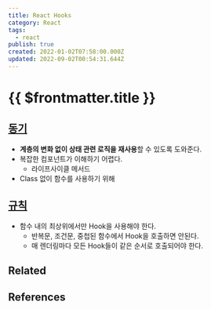 ```yaml
---
title: React Hooks
category: React
tags:
  - react
publish: true
created: 2022-01-02T07:58:00.000Z
updated: 2022-09-02T00:54:31.644Z
---
```


# {{ $frontmatter.title }}

## [동기](https://ko.reactjs.org/docs/hooks-intro.html#motivation)

- **계층의 변화 없이 상태 관련 로직을 재사용**할 수 있도록 도와준다.
- 복잡한 컴포넌트가 이해하기 어렵다.
  - 라이프사이클 메서드
- Class 없이 함수를 사용하기 위해

## [규칙](https://ko.reactjs.org/docs/hooks-rules.html)

- 함수 내의 최상위에서만 Hook을 사용해야 한다.
  - 반복문, 조건문, 중첩된 함수에서 Hook을 호출하면 안된다.
  - 매 렌더링마다 모든 Hook들이 같은 순서로 호출되어야 한다.

## Related

## References
